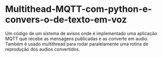 # Multithead-MQTT-com-python-e-convers-o-de-texto-em-voz
Um código de um sistema de avisos onde é implementado uma aplicação MQTT que recebe as mensagens publicadas e as converte em audio. Também é usado multithread para rodar paralelamente uma rotina de reprodução dos audios convertidos.
